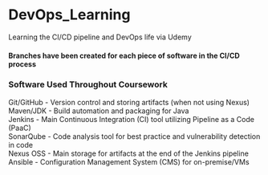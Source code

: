 # DevOps_Learning
Learning the CI/CD pipeline and DevOps life via Udemy
<h4>Branches have been created for each piece of software in the CI/CD process</h4>

<h3>Software Used Throughout Coursework</h3>
Git/GitHub - Version control and storing artifacts (when not using Nexus)<br>
Maven/JDK - Build automation and packaging for Java<br>
Jenkins - Main Continuous Integration (CI) tool utilizing Pipeline as a Code (PaaC)<br>
SonarQube - Code analysis tool for best practice and vulnerability detection in code<br>
Nexus OSS - Main storage for artifacts at the end of the Jenkins pipeline<br>
Ansible - Configuration Management System (CMS) for on-premise/VMs<br>
